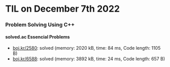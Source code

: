 # **TIL on December 7th 2022**
### Problem Solving Using C++
#### solved.ac Essencial Problems
- [boj.kr/2580](../../../Problem%20Solving/boj/solvedac/2580-12-07-2022.cpp): solved (memory: 2020 kB, time: 84 ms, Code length: 1105 B)
- [boj.kr/6588](../../../Problem%20Solving/boj/solvedac/6588-12-07-2022.cpp): solved (memory: 3892 kB, time: 24 ms, Code length: 657 B)